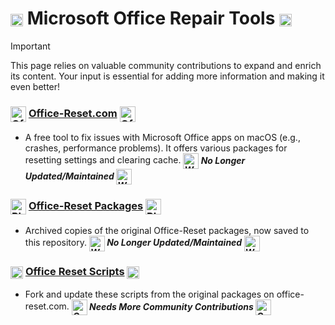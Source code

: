 # <img src="/public/images/repair.png" alt="Repair Image" width="20" style="vertical-align: middle; display: inline-block;" /> Microsoft Office Repair Tools <img src="/public/images/repair.png" alt="Repair Image" width="20" style="vertical-align: middle; display: inline-block;" />

> [!IMPORTANT]
> This page relies on valuable community contributions to expand and enrich its content. Your input is essential for adding more information and making it even better!

### <img src="/public/images/Office_Reset_512x512.png" alt="Office Reset Logo" width="25" style="vertical-align: middle; display: inline-block;" /> [Office-Reset.com](https://office-reset.com/macadmins/) <img src="/public/images/Office_Reset_512x512.png" alt="Office Reset Logo" width="25" style="vertical-align: middle; display: inline-block;" />
- A free tool to fix issues with Microsoft Office apps on macOS (e.g., crashes, performance problems). It offers various packages for resetting settings and clearing cache.
**_<img src="/public/images/warning.png" alt="Warning Logo" width="25" style="vertical-align: middle; display: inline-block;" /> No Longer Updated/Maintained <img src="/public/images/warning.png" alt="Warning Logo" width="25" style="vertical-align: middle; display: inline-block;" />_**

### <img src="/public/images/pkg-icon.png" alt="Pkg Logo" width="25" style="vertical-align: middle; display: inline-block;" /> [Office-Reset Packages](https://github.com/cocopuff2u/MOFA/tree/main/office_reset_pkgs) <img src="/public/images/pkg-icon.png" alt="Pkg Logo" width="25" style="vertical-align: middle; display: inline-block;" />
- Archived copies of the original Office-Reset packages, now saved to this repository.
**_<img src="/public/images/warning.png" alt="Warning Logo" width="25" style="vertical-align: middle; display: inline-block;" /> No Longer Updated/Maintained <img src="/public/images/warning.png" alt="Warning Logo" width="25" style="vertical-align: middle; display: inline-block;" />_**

### <img src="/public/images/repair.png" alt="Repair Image" width="20" style="vertical-align: middle; display: inline-block;" /> [Office Reset Scripts](https://github.com/cocopuff2u/MOFA/tree/main/office_reset_scripts/) <img src="/public/images/repair.png" alt="Repair Image" width="20" style="vertical-align: middle; display: inline-block;" />
- Fork and update these scripts from the original packages on office-reset.com.
**_<img src="/public/images/community.png" alt="Community Logo" width="25" style="vertical-align: middle; display: inline-block;" /> Needs More Community Contributions <img src="/public/images/community.png" alt="Community Logo" width="25" style="vertical-align: middle; display: inline-block;" />_**